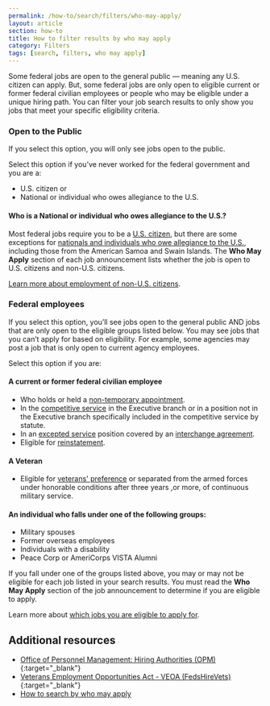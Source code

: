 ```yaml
---
permalink: /how-to/search/filters/who-may-apply/
layout: article
section: how-to
title: How to filter results by who may apply
category: Filters
tags: [search, filters, who may apply]
---
```


Some federal jobs are open to the general public &mdash; meaning any U.S. citizen can apply. But, some federal jobs are only open to eligible current or former federal civilian employees or people who may be eligible under a unique hiring path. You can filter your job search results to only show you jobs that meet your specific eligibility criteria.

### Open to the Public

If you select this option, you will only see jobs open to the public.

Select this option if you’ve never worked for the federal government and you are a:

* U.S. citizen or
* National or individual who owes allegiance to the U.S.

#### Who is a National or individual who owes allegiance to the U.S.?  

Most federal jobs require you to be a [U.S. citizen](../../../../working-in-government/us-citizens/), but there are some exceptions for [nationals and individuals who owe allegiance to the U.S.](https://www.uscis.gov/ilink/docView/SLB/HTML/SLB/0-0-0-1/0-0-0-29/0-0-0-9696.html), including those from the American Samoa and Swain Islands. The **Who May Apply** section of each job announcement lists whether the job is open to U.S. citizens and non-U.S. citizens.

[Learn more about employment of non-U.S. citizens](../../../../working-in-government/non-citizens/).

### Federal employees

If you select this option, you’ll see jobs open to the general public AND jobs that are only open to the eligible groups listed below. You may see jobs that you can’t apply for based on eligibility. For example, some agencies may post a job that is only open to current agency employees.

Select this option if you are:

#### A current or former federal civilian employee

* Who holds or held a [non-temporary appointment](../../../../working-in-government/appointments/).
* In the [competitive service](../../../../working-in-government/service/) in the Executive branch or in a position not in the Executive branch specifically included in the competitive service by statute.
* In an [excepted service](../../../../working-in-government/service/) position covered by an [interchange agreement](../../../../working-in-government/unique-hiring-paths/federal-employees/interchange-agreements/).
* Eligible for [reinstatement](../../../../working-in-government/unique-hiring-paths/federal-employees/reinstatement/).

#### A Veteran

* Eligible for [veterans' preference](../../../../working-in-government/unique-hiring-paths/veterans/preference/) or separated from the armed forces under honorable conditions after three years ,or more, of continuous military service.

#### An individual who falls under one of the following groups:

* Military spouses
* Former overseas employees
* Individuals with a disability
* Peace Corp or AmeriCorps VISTA Alumni

If you fall under one of the groups listed above, you may or may not be eligible for each job listed in your search results.  You must read the **Who May Apply** section of the job announcement to determine if you are eligible to apply.

Learn more about [which jobs you are eligible to apply for](../../../../faq/application/eligibility/).


## Additional resources

* [Office of Personnel Management: Hiring Authorities (OPM)](https://www.opm.gov/policy-data-oversight/hiring-information/hiring-authorities/){:target="_blank"}
* [Veterans Employment Opportunities Act - VEOA (FedsHireVets)](https://www.fedshirevets.gov/job/shav/index.aspx/){:target="_blank"}
* [How to search by who may apply](../../advanced/who-may-apply/)
